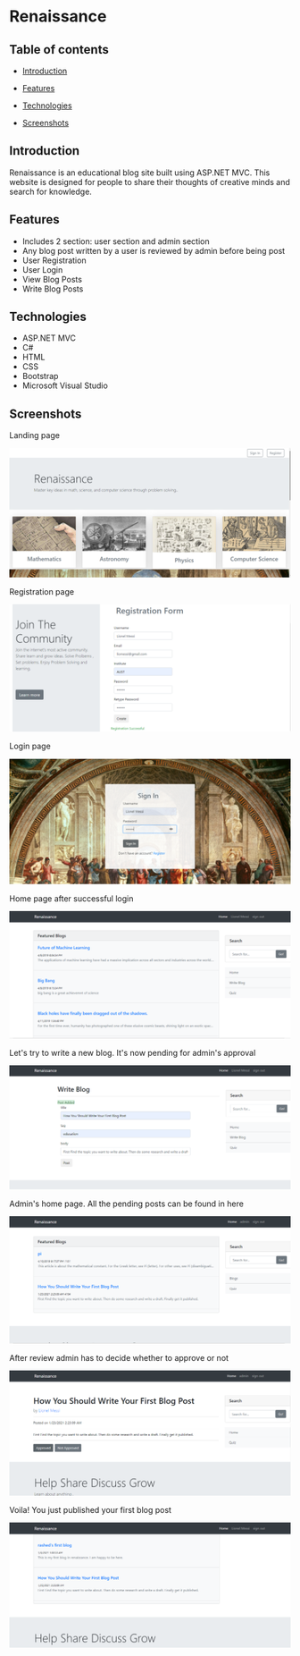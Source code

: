# Renaissance

## Table of contents

* [Introduction](#introduction)

* [Features](#features)

* [Technologies](#technologies)

* [Screenshots](#screenshots)

## Introduction

Renaissance is an educational blog site built using ASP.NET MVC. This website is designed for people to share their thoughts of creative minds and search for knowledge.

## Features

* Includes 2 section: user section and admin section
* Any blog post written by a user is reviewed by admin before being post
* User Registration
* User Login
* View Blog Posts
* Write Blog Posts

## Technologies

* ASP.NET MVC
* C#
* HTML
* CSS
* Bootstrap
* Microsoft Visual Studio

## Screenshots

<div>
  <p>Landing page</p>
  <img src="demo images/demo-1.png">
</div>
<div>
  <p>Registration page</p>
  <img src="demo images/demo-2.png">
</div>
<div>
  <p>Login page</p>
  <img src="demo images/demo-3.png">
</div>
<div>
  <p>Home page after successful login</p>
  <img src="demo images/demo-4.png">
</div>
<div>
  <p>Let's try to write a new blog. It's now pending for admin's approval</p>
  <img src="demo images/demo-5.png">
</div>
<div>
  <p>Admin's home page. All the pending posts can be found in here</p>
  <img src="demo images/demo-6.png">
</div>
<div>
  <p>After review admin has to decide whether to approve or not</p>
  <img src="demo images/demo-7.png">
</div>
<div>
  <p>Voila! You just published your first blog post</p>
  <img src="demo images/demo-8.png">
</div>
